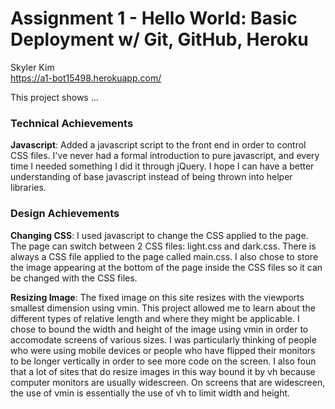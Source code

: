 Assignment 1 - Hello World: Basic Deployment w/ Git, GitHub, Heroku  
===

Skyler Kim  
https://a1-bot15498.herokuapp.com/

This project shows ...

### Technical Achievements
**Javascript**: Added a javascript script to the front end in order to control CSS files. I've never had a formal introduction
to pure javascript, and every time I needed something I did it through jQuery. I hope I can have a better understanding of 
base javascript instead of being thrown into helper libraries.

### Design Achievements
**Changing CSS**: I used javascript to change the CSS applied to the page. The page can switch between 2 CSS files: light.css and 
dark.css. There is always a CSS file applied to the page called main.css. I also chose to store the image appearing at the 
bottom of the page inside the CSS files so it can be changed with the CSS files. 

**Resizing Image**: The fixed image on this site resizes with the viewports smallest dimension using vmin. This project allowed
me to learn about the different types of relative length and where they might be applicable. I chose to bound the width and height
of the image using vmin in order to accomodate screens of various sizes. I was particularly thinking of people who were using 
mobile devices or people who have flipped their monitors to be longer vertically in order to see more code on the screen.
I also foun that a lot of sites that do resize images in this way bound it by vh because computer monitors are usually widescreen. 
On screens that are widescreen, the use of vmin is essentially the use of vh to limit width and height. 


